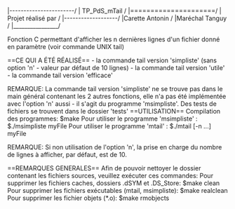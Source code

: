 |-----------------------/
|     TP_PdS_mTail     /
|=====================/
| Projet réalisé par /
|-------------------/
|Carette Antonin   /
|Maréchal Tanguy  /
|________________/

Fonction C permettant d'afficher les n dernières lignes d'un fichier donné en paramètre (voir commande UNIX tail)

==CE QUI A ÉTÉ RÉALISÉ==
	- la commande tail version 'simpliste' (sans option 'n' - valeur par défaut de 10 lignes)
	- la commande tail version 'utile'
	- la commande tail version 'efficace'

REMARQUE: La commande tail version 'simpliste' ne se trouve pas dans le main général contenant les 2 autres fonctions, elle n'a pas été implémentée avec l'option 'n' aussi - il s'agit du programme 'msimpliste'.
Des tests de fichiers se trouvent dans le dossier 'tests'
==UTILISATION==
	Compilation des programmes: $make
	Pour utiliser le programme 'msimpliste' : $./msimpliste myFile
	Pour utiliser le programme 'mtail' : $./mtail [-n ...] myFile

REMARQUE: Si non utilisation de l'option 'n', la prise en charge du nombre de lignes à afficher, par défaut, est de 10.

==REMARQUES GENERALES==
	Afin de pouvoir nettoyer le dossier contenant les fichiers sources, veuillez exécuter ces commandes: 
	Pour supprimer les fichiers caches, dossiers .dSYM et .DS_Store: $make clean
	Pour supprimer les fichiers exécutables (mtail, msimpliste): $make realclean
	Pour supprimer les fichier objets (*.o): $make rmobjects
